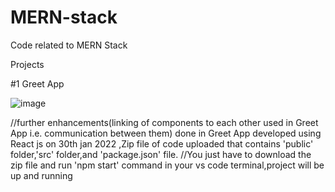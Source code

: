 # MERN-stack
Code related to MERN Stack

Projects

#1 Greet App

![image](https://user-images.githubusercontent.com/38729013/150640061-cbbe53be-7664-4711-abe4-7256624728bb.png)



//further enhancements(linking of components to each other used in Greet App i.e. communication between them) done in Greet App developed using React js on 30th jan 2022 ,Zip file of code uploaded that contains 'public' folder,'src' folder,and 'package.json' file.
//You just have to download the zip file and run 'npm start' command in your vs code terminal,project will be up and running



